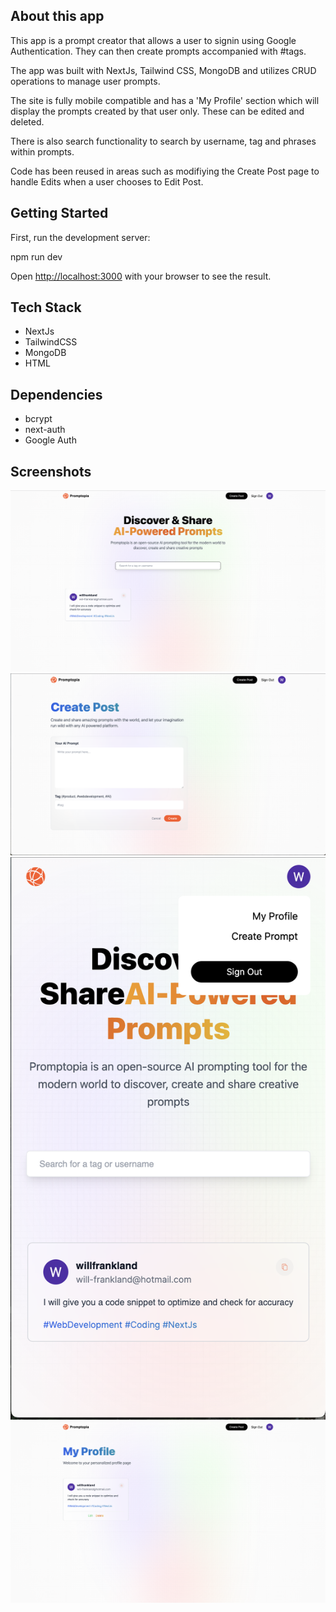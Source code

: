 ## About this app

This app is a prompt creator that allows a user to signin using Google Authentication. They can then create prompts accompanied with #tags.

The app was built with NextJs, Tailwind CSS, MongoDB and utilizes CRUD operations to manage user prompts. 

The site is fully mobile compatible and has a 'My Profile' section which will display the prompts created by that user only. These can be edited and deleted.

There is also search functionality to search by username, tag and phrases within prompts.

Code has been reused in areas such as modifiying the Create Post page to handle Edits when a user chooses to Edit Post.

## Getting Started

First, run the development server:

npm run dev

Open [http://localhost:3000](http://localhost:3000) with your browser to see the result.

## Tech Stack

- NextJs
- TailwindCSS
- MongoDB
- HTML

## Dependencies

- bcrypt
- next-auth
- Google Auth

## Screenshots

!["Screenshot of Homepage"](https://github.com/will-frankland/next-project/blob/main/docs/homepage.png?raw=true)
!["Screenshot of Create Post Page"](https://github.com/will-frankland/next-project/blob/main/docs/createPostPage.png?raw=true)
!["Screenshot of Mobile View showing Menu"](https://github.com/will-frankland/next-project/blob/main/docs/mobileCompatability.png?raw=true)
!["Screenshot of Profile Page"](https://github.com/will-frankland/next-project/blob/main/docs/myProfilePage.png?raw=true)
